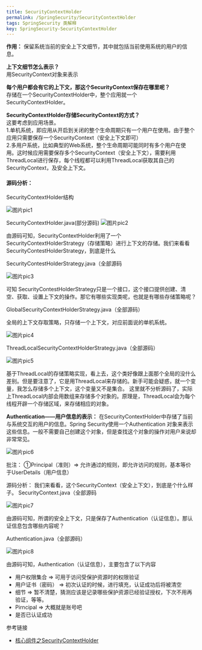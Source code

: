 ```yaml
---
title: SecurityContextHolder
permalink: /SpringSecurity/SecurityContextHolder
tags: SpringSecurity 类解释
key: SpringSecurity-SecurityContextHolder
---
```


**作用：** 保留系统当前的安全上下文细节，其中就包括当前使用系统的用户的信息。

**上下文细节怎么表示？**   
用SecurityContext对象来表示

**每个用户都会有它的上下文，那这个SecurityContext保存在哪里呢？**   
存储在一个SecurityContextHolder中，整个应用就一个SecurityContextHolder。

**SecurityContextHolder存储SecurityContext的方式？**   
这要考虑到应用场景。   
1.单机系统，即应用从开启到关闭的整个生命周期只有一个用户在使用。由于整个应用只需要保存一个SecurityContext（安全上下文即可）   
2.多用户系统，比如典型的Web系统，整个生命周期可能同时有多个用户在使用。这时候应用需要保存多个SecurityContext（安全上下文），需要利用ThreadLocal进行保存，每个线程都可以利用ThreadLocal获取其自己的SecurityContext，及安全上下文。

#### 源码分析：
SecurityContextHolder结构

![图片pic1]({{"/assets/images/SpringSecurity_SecurityContextHolder/1313132-20180804103843367-247474087.png"}})


SecurityContextHolder.java(部分源码)
![图片pic2]({{"/assets/images/SpringSecurity_SecurityContextHolder/1313132-20180804103852761-1124294795.png"}})


由源码可知，SecurityContextHolder利用了一个SecurityContextHolderStrategy（存储策略）进行上下文的存储。我们来看看SecurityContestHolderStrategy，到底是什么



SecurityContestHolderStrategy.java（全部源码


![图片pic3]({{"/assets/images/SpringSecurity_SecurityContextHolder/1313132-20180804104028438-131989176.png"}})


可知 SecurityContestHolderStrategy只是一个接口，这个接口提供创建、清空、获取、设置上下文的操作。那它有哪些实现类呢，也就是有哪些存储策略呢？

GlobalSecurityContextHolderStrategy.java（全部源码）

全局的上下文存取策略，只存储一个上下文，对应前面说的单机系统。


![图片pic4]({{"/assets/images/SpringSecurity_SecurityContextHolder/1313132-20180804104006667-1903530318.png"}})

ThreadLocalSecurityContextHolderStrategy.java（全部源码）


![图片pic5]({{"/assets/images/SpringSecurity_SecurityContextHolder/1313132-20180804103942608-416432377.png"}})

基于ThreadLocal的存储策略实现，看上去，这个类好像跟上面那个全局的没什么差别。但是要注意了，它是用ThreadLocal来存储的。新手可能会疑惑，就一个变量，我怎么存储多个上下文，这个变量又不是集合。
这里就不分析源码了，实际上ThreadLocal内部会用数组来存储多个对象的。原理是，ThreadLocal会为每个线程开辟一个存储区域，来存储相应的对象。

**Authentication——用户信息的表示：**
    在SecurityContextHolder中存储了当前与系统交互的用户的信息。Spring Security使用一个Authentication 对象来表示这些信息。一般不需要自己创建这个对象，但是查找这个对象的操作对用户来说却非常常见。


![图片pic6]({{"/assets/images/SpringSecurity_SecurityContextHolder/1313132-20180804104047613-972268494.png"}})


批注：
    ①Principal（准则）=> 允许通过的规则，即允许访问的规则，基本等价于UserDetails（用户信息）

源码分析：
我们来看看，这个SecurityContext（安全上下文），到底是个什么样子。
SecurityContext.java（全部源码



![图片pic7]({{"/assets/images/SpringSecurity_SecurityContextHolder/1313132-20180804105743635-1374139544.png"}})


由源码可知，所谓的安全上下文，只是保存了Authentication（认证信息）。那认证信息包含哪些内容呢？

Authentication.java（全部源码）



![图片pic8]({{"/assets/images/SpringSecurity_SecurityContextHolder/1313132-20180804105755092-1881110492.png"}})

由源码可知，Authentication（认证信息），主要包含了以下内容
- 用户权限集合 => 可用于访问受保护资源时的权限验证
- 用户证书（密码） => 初次认证的时候，进行填充，认证成功后将被清空
- 细节 => 暂不清楚，猜测应该是记录哪些保护资源已经验证授权，下次不用再验证，等等。
- Pirncipal => 大概就是账号吧
- 是否已认证成功

参考链接
- [核心组件之SecurityContextHolder](https://www.cnblogs.com/longfurcat/p/9417912.html)
